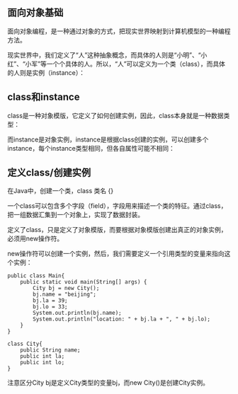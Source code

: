 ## 面向对象基础

面向对象编程，是一种通过对象的方式，把现实世界映射到计算机模型的一种编程方法。

现实世界中，我们定义了“人”这种抽象概念，而具体的人则是“小明”、“小红”、“小军”等一个个具体的人。所以，“人”可以定义为一个类（class），而具体的人则是实例（instance）：

## class和instance

class是一种对象模版，它定义了如何创建实例，因此，class本身就是一种数据类型：

而instance是对象实例，instance是根据class创建的实例，可以创建多个instance，每个instance类型相同，但各自属性可能不相同：

## 定义class/创建实例

在Java中，创建一个类，class 类名 {}

一个class可以包含多个字段（field），字段用来描述一个类的特征。通过class，把一组数据汇集到一个对象上，实现了数据封装。

定义了class，只是定义了对象模版，而要根据对象模版创建出真正的对象实例，必须用new操作符。

new操作符可以创建一个实例，然后，我们需要定义一个引用类型的变量来指向这个实例：

```$xslt
public class Main{
    public static void main(String[] args) {
        City bj = new City();
        bj.name = "beijing";
        bj.la = 39;
        bj.lo = 33;
        System.out.println(bj.name);
        System.out.println("location: " + bj.la + ", " + bj.lo);
    }
}

class City{
    public String name;
    public int la;
    public int lo;
}
```

注意区分City bj是定义City类型的变量bj，而new City()是创建City实例。
